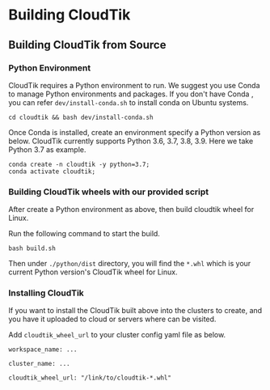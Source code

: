 # Building CloudTik

## Building CloudTik from Source

### Python Environment

CloudTik requires a Python environment to run. We suggest you use Conda to manage Python environments and packages. If you don't have Conda , you can refer ```dev/install-conda.sh``` to install conda on Ubuntu systems.

```
cd cloudtik && bash dev/install-conda.sh
```

Once Conda is installed, create an environment specify a Python version as below. 
CloudTik currently supports Python 3.6, 3.7, 3.8, 3.9. Here we take Python 3.7 as example.

```
conda create -n cloudtik -y python=3.7;
conda activate cloudtik;
```

### Building CloudTik wheels with our provided script

After create a Python environment as above, then build cloudtik wheel for Linux.

Run the following command to start the build.

```
bash build.sh
```
Then under `./python/dist` directory, you will find the `*.whl` which is your current Python version's CloudTik wheel for Linux.

### Installing CloudTik

If you want to install the CloudTik built above into the clusters to create, and you have it uploaded to cloud or servers where can be visited. 

Add `cloudtik_wheel_url` to your cluster config yaml file as below.

```
workspace_name: ...

cluster_name: ...

cloudtik_wheel_url: "/link/to/cloudtik-*.whl"

```
